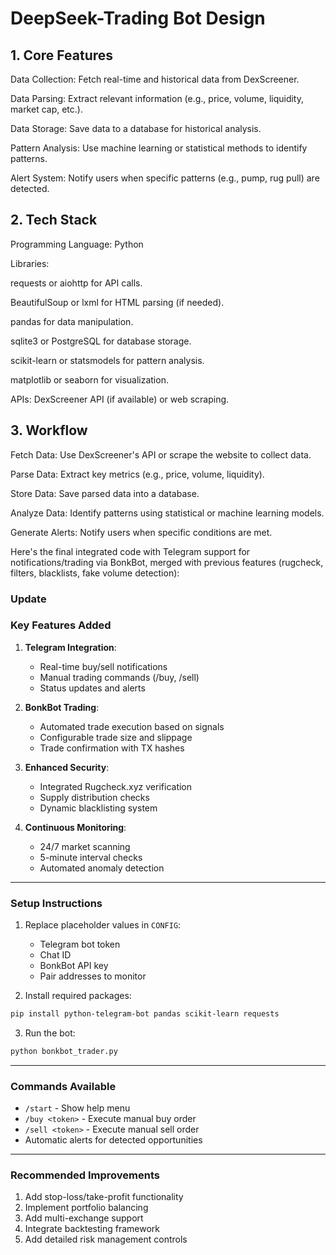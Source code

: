 # DeepSeek-Trading Bot Design
## 1. Core Features
Data Collection: Fetch real-time and historical data from DexScreener.

Data Parsing: Extract relevant information (e.g., price, volume, liquidity, market cap, etc.).

Data Storage: Save data to a database for historical analysis.

Pattern Analysis: Use machine learning or statistical methods to identify patterns.

Alert System: Notify users when specific patterns (e.g., pump, rug pull) are detected.

## 2. Tech Stack
Programming Language: Python

Libraries:

requests or aiohttp for API calls.

BeautifulSoup or lxml for HTML parsing (if needed).

pandas for data manipulation.

sqlite3 or PostgreSQL for database storage.

scikit-learn or statsmodels for pattern analysis.

matplotlib or seaborn for visualization.

APIs: DexScreener API (if available) or web scraping.

## 3. Workflow
Fetch Data: Use DexScreener's API or scrape the website to collect data.

Parse Data: Extract key metrics (e.g., price, volume, liquidity).

Store Data: Save parsed data into a database.

Analyze Data: Identify patterns using statistical or machine learning models.

Generate Alerts: Notify users when specific conditions are met.

Here's the final integrated code with Telegram support for notifications/trading via BonkBot, merged with previous features (rugcheck, filters, blacklists, fake volume detection):

### Update
### **Key Features Added**
1. **Telegram Integration**:
   - Real-time buy/sell notifications
   - Manual trading commands (/buy, /sell)
   - Status updates and alerts

2. **BonkBot Trading**:
   - Automated trade execution based on signals
   - Configurable trade size and slippage
   - Trade confirmation with TX hashes

3. **Enhanced Security**:
   - Integrated Rugcheck.xyz verification
   - Supply distribution checks
   - Dynamic blacklisting system

4. **Continuous Monitoring**:
   - 24/7 market scanning
   - 5-minute interval checks
   - Automated anomaly detection

---

### **Setup Instructions**
1. Replace placeholder values in `CONFIG`:
   - Telegram bot token
   - Chat ID
   - BonkBot API key
   - Pair addresses to monitor

2. Install required packages:
```bash
pip install python-telegram-bot pandas scikit-learn requests
```

3. Run the bot:
```bash
python bonkbot_trader.py
```

---

### **Commands Available**
- `/start` - Show help menu
- `/buy <token>` - Execute manual buy order
- `/sell <token>` - Execute manual sell order
- Automatic alerts for detected opportunities

---

### **Recommended Improvements**
1. Add stop-loss/take-profit functionality
2. Implement portfolio balancing
3. Add multi-exchange support
4. Integrate backtesting framework
5. Add detailed risk management controls
